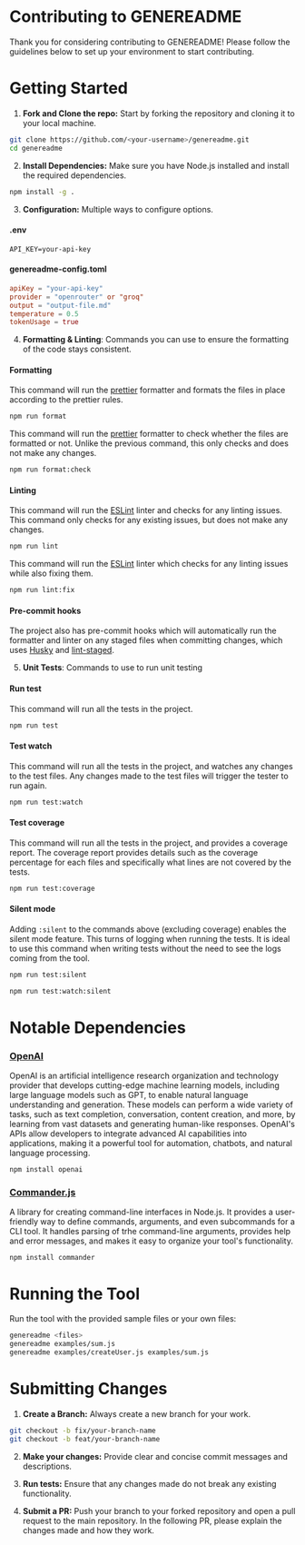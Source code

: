 # Contributing to GENEREADME

Thank you for considering contributing to GENEREADME! Please follow the guidelines below to set up your environment to start contributing.

# Getting Started

1. **Fork and Clone the repo:** Start by forking the repository and cloning it to your local machine.

```bash
git clone https://github.com/<your-username>/genereadme.git
cd genereadme
```

2. **Install Dependencies:** Make sure you have Node.js installed and install the required dependencies.

```bash
npm install -g .
```

3. **Configuration:** Multiple ways to configure options.

#### .env

```env
API_KEY=your-api-key
```

#### genereadme-config.toml

```toml
apiKey = "your-api-key"
provider = "openrouter" or "groq"
output = "output-file.md"
temperature = 0.5
tokenUsage = true
```

4. **Formatting & Linting**: Commands you can use to ensure the formatting of the code stays consistent.

#### Formatting

This command will run the [prettier](https://prettier.io/docs/en/) formatter and formats the files in place according to the prettier rules.

```bash
npm run format
```

This command will run the [prettier](https://prettier.io/docs/en/) formatter to check whether the files are formatted or not. Unlike the previous command, this only checks and does not make any changes.

```bash
npm run format:check
```

#### Linting

This command will run the [ESLint](https://eslint.org/docs/latest/) linter and checks for any linting issues. This command only checks for any existing issues, but does not make any changes.

```bash
npm run lint
```

This command will run the [ESLint](https://eslint.org/docs/latest/) linter which checks for any linting issues while also fixing them.

```bash
npm run lint:fix
```

#### Pre-commit hooks

The project also has pre-commit hooks which will automatically run the formatter and linter on any staged files when committing changes, which uses [Husky](https://typicode.github.io/husky/) and [lint-staged](https://github.com/lint-staged/lint-staged).

5. **Unit Tests**: Commands to use to run unit testing

#### Run test

This command will run all the tests in the project.

```bash
npm run test
```

#### Test watch

This command will run all the tests in the project, and watches any changes to the test files. Any changes made to the test files will trigger the tester to run again.

```bash
npm run test:watch
```

#### Test coverage

This command will run all the tests in the project, and provides a coverage report. The coverage report provides details such as the coverage percentage for each files and specifically what lines are not covered by the tests.

```bash
npm run test:coverage
```

#### Silent mode

Adding `:silent` to the commands above (excluding coverage) enables the silent mode feature. This turns of logging when running the tests. It is ideal to use this command when writing tests without the need to see the logs coming from the tool.

```bash
npm run test:silent
```
```bash
npm run test:watch:silent
```

# Notable Dependencies

### [OpenAI](https://openai.com/)

OpenAI is an artificial intelligence research organization and technology provider that develops cutting-edge machine learning models, including large language models such as GPT, to enable natural language understanding and generation. These models can perform a wide variety of tasks, such as text completion, conversation, content creation, and more, by learning from vast datasets and generating human-like responses. OpenAI's APIs allow developers to integrate advanced AI capabilities into applications, making it a powerful tool for automation, chatbots, and natural language processing.

```
npm install openai
```

### [Commander.js](https://www.npmjs.com/package/commander)

A library for creating command-line interfaces in Node.js. It provides a user-friendly way to define commands, arguments, and even subcommands for a CLI tool. It handles parsing of trhe command-line arguments, provides help and error messages, and makes it easy to organize your tool's functionality.

```
npm install commander
```

# Running the Tool

Run the tool with the provided sample files or your own files:

```bash
genereadme <files>
genereadme examples/sum.js
genereadme examples/createUser.js examples/sum.js
```

# Submitting Changes

1. **Create a Branch:** Always create a new branch for your work.

```bash
git checkout -b fix/your-branch-name
git checkout -b feat/your-branch-name
```

2. **Make your changes:** Provide clear and concise commit messages and descriptions.

3. **Run tests:** Ensure that any changes made do not break any existing functionality.

4. **Submit a PR:** Push your branch to your forked repository and open a pull request to the main repository. In the following PR, please explain the changes made and how they work.
